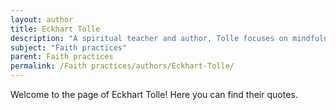 ```yaml
---
layout: author
title: Eckhart Tolle
description: "A spiritual teacher and author, Tolle focuses on mindfulness and presence in his teachings, providing a modern framework for understanding faith and spirituality."
subject: "Faith practices"
parent: Faith practices
permalink: /Faith practices/authors/Eckhart-Tolle/
---
```


Welcome to the page of Eckhart Tolle! Here you can find their quotes.
